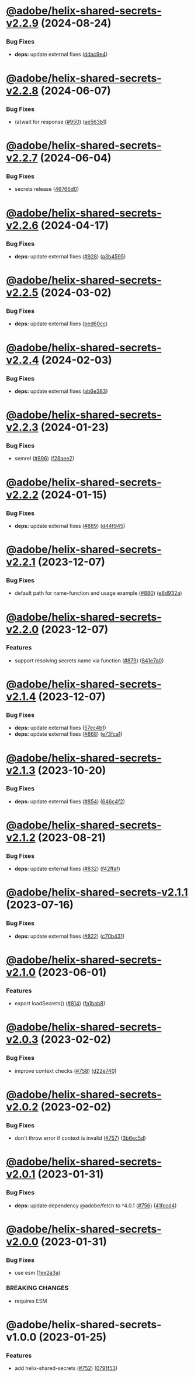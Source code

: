 # [@adobe/helix-shared-secrets-v2.2.9](https://github.com/adobe/helix-shared/compare/@adobe/helix-shared-secrets-v2.2.8...@adobe/helix-shared-secrets-v2.2.9) (2024-08-24)


### Bug Fixes

* **deps:** update external fixes ([ddac9e4](https://github.com/adobe/helix-shared/commit/ddac9e44dbf93aae0c5cb3825a7b23dd621f8a9f))

# [@adobe/helix-shared-secrets-v2.2.8](https://github.com/adobe/helix-shared/compare/@adobe/helix-shared-secrets-v2.2.7...@adobe/helix-shared-secrets-v2.2.8) (2024-06-07)


### Bug Fixes

* (a)wait for response ([#950](https://github.com/adobe/helix-shared/issues/950)) ([ae563b1](https://github.com/adobe/helix-shared/commit/ae563b18856edcbd728c84fb78ff385ba03df874))

# [@adobe/helix-shared-secrets-v2.2.7](https://github.com/adobe/helix-shared/compare/@adobe/helix-shared-secrets-v2.2.6...@adobe/helix-shared-secrets-v2.2.7) (2024-06-04)


### Bug Fixes

* secrets release ([46766d0](https://github.com/adobe/helix-shared/commit/46766d07ffd7656044394b7033b38ac92a80683c))

# [@adobe/helix-shared-secrets-v2.2.6](https://github.com/adobe/helix-shared/compare/@adobe/helix-shared-secrets-v2.2.5...@adobe/helix-shared-secrets-v2.2.6) (2024-04-17)


### Bug Fixes

* **deps:** update external fixes ([#928](https://github.com/adobe/helix-shared/issues/928)) ([a3b4595](https://github.com/adobe/helix-shared/commit/a3b4595c62744c2df83d9b1876b6e8427033c2fa))

# [@adobe/helix-shared-secrets-v2.2.5](https://github.com/adobe/helix-shared/compare/@adobe/helix-shared-secrets-v2.2.4...@adobe/helix-shared-secrets-v2.2.5) (2024-03-02)


### Bug Fixes

* **deps:** update external fixes ([bed60cc](https://github.com/adobe/helix-shared/commit/bed60cc6560df72f7b2e5067b24b3baa03f75ea2))

# [@adobe/helix-shared-secrets-v2.2.4](https://github.com/adobe/helix-shared/compare/@adobe/helix-shared-secrets-v2.2.3...@adobe/helix-shared-secrets-v2.2.4) (2024-02-03)


### Bug Fixes

* **deps:** update external fixes ([ab6e383](https://github.com/adobe/helix-shared/commit/ab6e38307d2e3166b93d31fac8e1ff9cf2c8dc60))

# [@adobe/helix-shared-secrets-v2.2.3](https://github.com/adobe/helix-shared/compare/@adobe/helix-shared-secrets-v2.2.2...@adobe/helix-shared-secrets-v2.2.3) (2024-01-23)


### Bug Fixes

* semrel ([#896](https://github.com/adobe/helix-shared/issues/896)) ([f28aee2](https://github.com/adobe/helix-shared/commit/f28aee2e92cff899405577badab067f071d30771))

# [@adobe/helix-shared-secrets-v2.2.2](https://github.com/adobe/helix-shared/compare/@adobe/helix-shared-secrets-v2.2.1...@adobe/helix-shared-secrets-v2.2.2) (2024-01-15)


### Bug Fixes

* **deps:** update external fixes ([#889](https://github.com/adobe/helix-shared/issues/889)) ([d44f945](https://github.com/adobe/helix-shared/commit/d44f945a6fcb13b80b9b7e970765a2e26f2b990a))

# [@adobe/helix-shared-secrets-v2.2.1](https://github.com/adobe/helix-shared/compare/@adobe/helix-shared-secrets-v2.2.0...@adobe/helix-shared-secrets-v2.2.1) (2023-12-07)


### Bug Fixes

* default path for name-function and usage example ([#880](https://github.com/adobe/helix-shared/issues/880)) ([e8d932a](https://github.com/adobe/helix-shared/commit/e8d932aa90174515f673c533396fa615a1c6eec9))

# [@adobe/helix-shared-secrets-v2.2.0](https://github.com/adobe/helix-shared/compare/@adobe/helix-shared-secrets-v2.1.4...@adobe/helix-shared-secrets-v2.2.0) (2023-12-07)


### Features

* support resolving secrets name via function ([#879](https://github.com/adobe/helix-shared/issues/879)) ([841e7a0](https://github.com/adobe/helix-shared/commit/841e7a0d1a4182020cb6715ff1b96f2bccc36a5e))

# [@adobe/helix-shared-secrets-v2.1.4](https://github.com/adobe/helix-shared/compare/@adobe/helix-shared-secrets-v2.1.3...@adobe/helix-shared-secrets-v2.1.4) (2023-12-07)


### Bug Fixes

* **deps:** update external fixes ([57ec4b1](https://github.com/adobe/helix-shared/commit/57ec4b17c39438819389b5132fabd3e4adcbcbcf))
* **deps:** update external fixes ([#868](https://github.com/adobe/helix-shared/issues/868)) ([e73fca1](https://github.com/adobe/helix-shared/commit/e73fca1bccd27e49d532f42d07292d2ad02ef899))

# [@adobe/helix-shared-secrets-v2.1.3](https://github.com/adobe/helix-shared/compare/@adobe/helix-shared-secrets-v2.1.2...@adobe/helix-shared-secrets-v2.1.3) (2023-10-20)


### Bug Fixes

* **deps:** update external fixes ([#854](https://github.com/adobe/helix-shared/issues/854)) ([646c4f2](https://github.com/adobe/helix-shared/commit/646c4f2f746fe83e268edbda9e9ae844ad24f79c))

# [@adobe/helix-shared-secrets-v2.1.2](https://github.com/adobe/helix-shared/compare/@adobe/helix-shared-secrets-v2.1.1...@adobe/helix-shared-secrets-v2.1.2) (2023-08-21)


### Bug Fixes

* **deps:** update external fixes ([#832](https://github.com/adobe/helix-shared/issues/832)) ([f42ffaf](https://github.com/adobe/helix-shared/commit/f42ffaf9d756fbd1cad06f5c149f3b2c301e5233))

# [@adobe/helix-shared-secrets-v2.1.1](https://github.com/adobe/helix-shared/compare/@adobe/helix-shared-secrets-v2.1.0...@adobe/helix-shared-secrets-v2.1.1) (2023-07-16)


### Bug Fixes

* **deps:** update external fixes ([#822](https://github.com/adobe/helix-shared/issues/822)) ([c70b431](https://github.com/adobe/helix-shared/commit/c70b4313e7946f38dc4827a0cc981c8bd0cb4f32))

# [@adobe/helix-shared-secrets-v2.1.0](https://github.com/adobe/helix-shared/compare/@adobe/helix-shared-secrets-v2.0.3...@adobe/helix-shared-secrets-v2.1.0) (2023-06-01)


### Features

* export loadSecrets() ([#814](https://github.com/adobe/helix-shared/issues/814)) ([fa1bab8](https://github.com/adobe/helix-shared/commit/fa1bab81dfe3c581e03355aa6b3e587722cc145a))

# [@adobe/helix-shared-secrets-v2.0.3](https://github.com/adobe/helix-shared/compare/@adobe/helix-shared-secrets-v2.0.2...@adobe/helix-shared-secrets-v2.0.3) (2023-02-02)


### Bug Fixes

* improve context checks ([#758](https://github.com/adobe/helix-shared/issues/758)) ([d22e740](https://github.com/adobe/helix-shared/commit/d22e74064825cc5efd1c1968f33ac389b16dd4d8))

# [@adobe/helix-shared-secrets-v2.0.2](https://github.com/adobe/helix-shared/compare/@adobe/helix-shared-secrets-v2.0.1...@adobe/helix-shared-secrets-v2.0.2) (2023-02-02)


### Bug Fixes

* don't throw error if context is invalid ([#757](https://github.com/adobe/helix-shared/issues/757)) ([3b6ec5d](https://github.com/adobe/helix-shared/commit/3b6ec5d2ce5a481f147dcab669cfa94c90a5bcf9))

# [@adobe/helix-shared-secrets-v2.0.1](https://github.com/adobe/helix-shared/compare/@adobe/helix-shared-secrets-v2.0.0...@adobe/helix-shared-secrets-v2.0.1) (2023-01-31)


### Bug Fixes

* **deps:** update dependency @adobe/fetch to ^4.0.1 ([#756](https://github.com/adobe/helix-shared/issues/756)) ([41fccd4](https://github.com/adobe/helix-shared/commit/41fccd4845f7b07e121360680c99e272050c826b))

# [@adobe/helix-shared-secrets-v2.0.0](https://github.com/adobe/helix-shared/compare/@adobe/helix-shared-secrets-v1.0.0...@adobe/helix-shared-secrets-v2.0.0) (2023-01-31)


### Bug Fixes

* use esm ([1ee2a3a](https://github.com/adobe/helix-shared/commit/1ee2a3a952b2ca6453507d73e89efdc06fc57c11))


### BREAKING CHANGES

* requires ESM

# @adobe/helix-shared-secrets-v1.0.0 (2023-01-25)


### Features

* add helix-shared-secrets ([#752](https://github.com/adobe/helix-shared/issues/752)) ([0791f53](https://github.com/adobe/helix-shared/commit/0791f53527eeb4b679478a297a5de728eb42466d))
